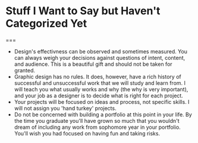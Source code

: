 # Stuff I Want to Say but Haven't Categorized Yet
===

- Design's effectivness can be observed and sometimes measured. You can always weigh your decisions against questions of intent, content, and audience. This is a beautiful gift and should not be taken for granted.
- Graphic design has no rules. It does, however, have a rich history of successful and unsuccessful work that we will study and learn from. I will teach you what usually works and why (the why is very important), and your job as a designer is to decide what is right for each project.
- Your projects will be focused on ideas and process, not specific skills. I will not assign you 'hand turkey' projects.
- Do not be concerned with building a portfolio at this point in your life. By the time you graduate you'll have grown so much that you wouldn't dream of including any work from sophomore year in your portfolio. You'll wish you had focused on having fun and taking risks.